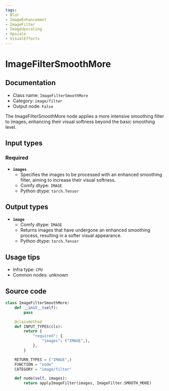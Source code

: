 ```yaml
---
tags:
- Blur
- ImageEnhancement
- ImageFilter
- ImageUpscaling
- Upscale
- VisualEffects
---
```


# ImageFilterSmoothMore
## Documentation
- Class name: `ImageFilterSmoothMore`
- Category: `image/filter`
- Output node: `False`

The ImageFilterSmoothMore node applies a more intensive smoothing filter to images, enhancing their visual softness beyond the basic smoothing level.
## Input types
### Required
- **`images`**
    - Specifies the images to be processed with an enhanced smoothing filter, aiming to increase their visual softness.
    - Comfy dtype: `IMAGE`
    - Python dtype: `torch.Tensor`
## Output types
- **`image`**
    - Comfy dtype: `IMAGE`
    - Returns images that have undergone an enhanced smoothing process, resulting in a softer visual appearance.
    - Python dtype: `torch.Tensor`
## Usage tips
- Infra type: `CPU`
- Common nodes: unknown


## Source code
```python
class ImageFilterSmoothMore:
    def __init__(self):
        pass

    @classmethod
    def INPUT_TYPES(cls):
        return {
            "required": {
                "images": ("IMAGE",),
            },
        }

    RETURN_TYPES = ("IMAGE",)
    FUNCTION = "node"
    CATEGORY = "image/filter"

    def node(self, images):
        return applyImageFilter(images, ImageFilter.SMOOTH_MORE)

```
